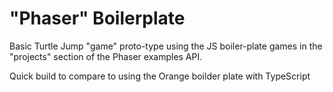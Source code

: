 "Phaser" Boilerplate
========================

Basic Turtle Jump "game" proto-type using the JS boiler-plate games in the "projects" section of the Phaser examples API.

Quick build to compare to using the Orange boilder plate with TypeScript